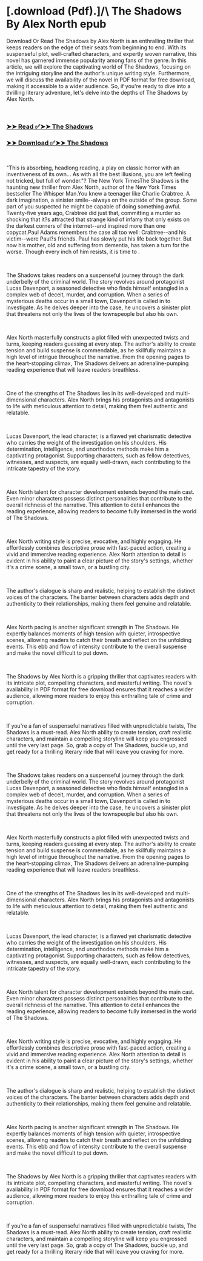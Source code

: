 # [.download (Pdf).]/\ The Shadows By Alex North epub

<p>Download Or Read The Shadows by Alex North is an enthralling thriller that keeps readers on the edge of their seats from beginning to end. With its suspenseful plot, well-crafted characters, and expertly woven narrative, this novel has garnered immense popularity among fans of the genre. In this article, we will explore the captivating world of The Shadows, focusing on the intriguing storyline and the author's unique writing style. Furthermore, we will discuss the availability of the novel in PDF format for free download, making it accessible to a wider audience. So, if you're ready to dive into a thrilling literary adventure, let's delve into the depths of The Shadows by Alex North.</p>
<p>&nbsp;</p>

### [➤➤ Read ✅➤➤ The Shadows](https://pdfwebsitebooks.blogspot.com/id/55169043)

### [➤➤ Download ✅➤➤ The Shadows](https://pdfwebsitebooks.blogspot.com/id/55169043)

<p>&nbsp;</p>
<p>"This is absorbing, headlong reading, a play on classic horror with an inventiveness of its own... As with all the best illusions, you are left feeling not tricked, but full of wonder."? The New York TimesThe Shadows is the haunting new thriller from Alex North, author of the New York Times bestseller The Whisper Man.You knew a teenager like Charlie Crabtree. A dark imagination, a sinister smile--always on the outside of the group. Some part of you suspected he might be capable of doing something awful. Twenty-five years ago, Crabtree did just that, committing a murder so shocking that it?s attracted that strange kind of infamy that only exists on the darkest corners of the internet--and inspired more than one copycat.Paul Adams remembers the case all too well: Crabtree--and his victim--were Paul?s friends. Paul has slowly put his life back together. But now his mother, old and suffering from dementia, has taken a turn for the worse. Though every inch of him resists, it is time to .</p>
<p>&nbsp;</p>
<p>The Shadows takes readers on a suspenseful journey through the dark underbelly of the criminal world. The story revolves around protagonist Lucas Davenport, a seasoned detective who finds himself entangled in a complex web of deceit, murder, and corruption. When a series of mysterious deaths occur in a small town, Davenport is called in to investigate. As he delves deeper into the case, he uncovers a sinister plot that threatens not only the lives of the townspeople but also his own.</p>
<p>&nbsp;</p>
<p>Alex North masterfully constructs a plot filled with unexpected twists and turns, keeping readers guessing at every step. The author's ability to create tension and build suspense is commendable, as he skillfully maintains a high level of intrigue throughout the narrative. From the opening pages to the heart-stopping climax, The Shadows delivers an adrenaline-pumping reading experience that will leave readers breathless.</p>
<p>&nbsp;</p>
<p>One of the strengths of The Shadows lies in its well-developed and multi-dimensional characters. Alex North brings his protagonists and antagonists to life with meticulous attention to detail, making them feel authentic and relatable.</p>
<p>&nbsp;</p>
<p>Lucas Davenport, the lead character, is a flawed yet charismatic detective who carries the weight of the investigation on his shoulders. His determination, intelligence, and unorthodox methods make him a captivating protagonist. Supporting characters, such as fellow detectives, witnesses, and suspects, are equally well-drawn, each contributing to the intricate tapestry of the story.</p>
<p>&nbsp;</p>
<p>Alex North talent for character development extends beyond the main cast. Even minor characters possess distinct personalities that contribute to the overall richness of the narrative. This attention to detail enhances the reading experience, allowing readers to become fully immersed in the world of The Shadows.</p>
<p>&nbsp;</p>
<p>Alex North writing style is precise, evocative, and highly engaging. He effortlessly combines descriptive prose with fast-paced action, creating a vivid and immersive reading experience. Alex North attention to detail is evident in his ability to paint a clear picture of the story's settings, whether it's a crime scene, a small town, or a bustling city.</p>
<p>&nbsp;</p>
<p>The author's dialogue is sharp and realistic, helping to establish the distinct voices of the characters. The banter between characters adds depth and authenticity to their relationships, making them feel genuine and relatable.</p>
<p>&nbsp;</p>
<p>Alex North pacing is another significant strength in The Shadows. He expertly balances moments of high tension with quieter, introspective scenes, allowing readers to catch their breath and reflect on the unfolding events. This ebb and flow of intensity contribute to the overall suspense and make the novel difficult to put down.</p>
<p>&nbsp;</p>
<p>The Shadows by Alex North is a gripping thriller that captivates readers with its intricate plot, compelling characters, and masterful writing. The novel's availability in PDF format for free download ensures that it reaches a wider audience, allowing more readers to enjoy this enthralling tale of crime and corruption.</p>
<p>&nbsp;</p>
<p>If you're a fan of suspenseful narratives filled with unpredictable twists, The Shadows is a must-read. Alex North ability to create tension, craft realistic characters, and maintain a compelling storyline will keep you engrossed until the very last page. So, grab a copy of The Shadows, buckle up, and get ready for a thrilling literary ride that will leave you craving for more.</p>
<p>&nbsp;</p>
<p>The Shadows takes readers on a suspenseful journey through the dark underbelly of the criminal world. The story revolves around protagonist Lucas Davenport, a seasoned detective who finds himself entangled in a complex web of deceit, murder, and corruption. When a series of mysterious deaths occur in a small town, Davenport is called in to investigate. As he delves deeper into the case, he uncovers a sinister plot that threatens not only the lives of the townspeople but also his own.</p>
<p>&nbsp;</p>
<p>Alex North masterfully constructs a plot filled with unexpected twists and turns, keeping readers guessing at every step. The author's ability to create tension and build suspense is commendable, as he skillfully maintains a high level of intrigue throughout the narrative. From the opening pages to the heart-stopping climax, The Shadows delivers an adrenaline-pumping reading experience that will leave readers breathless.</p>
<p>&nbsp;</p>
<p>One of the strengths of The Shadows lies in its well-developed and multi-dimensional characters. Alex North brings his protagonists and antagonists to life with meticulous attention to detail, making them feel authentic and relatable.</p>
<p>&nbsp;</p>
<p>Lucas Davenport, the lead character, is a flawed yet charismatic detective who carries the weight of the investigation on his shoulders. His determination, intelligence, and unorthodox methods make him a captivating protagonist. Supporting characters, such as fellow detectives, witnesses, and suspects, are equally well-drawn, each contributing to the intricate tapestry of the story.</p>
<p>&nbsp;</p>
<p>Alex North talent for character development extends beyond the main cast. Even minor characters possess distinct personalities that contribute to the overall richness of the narrative. This attention to detail enhances the reading experience, allowing readers to become fully immersed in the world of The Shadows.</p>
<p>&nbsp;</p>
<p>Alex North writing style is precise, evocative, and highly engaging. He effortlessly combines descriptive prose with fast-paced action, creating a vivid and immersive reading experience. Alex North attention to detail is evident in his ability to paint a clear picture of the story's settings, whether it's a crime scene, a small town, or a bustling city.</p>
<p>&nbsp;</p>
<p>The author's dialogue is sharp and realistic, helping to establish the distinct voices of the characters. The banter between characters adds depth and authenticity to their relationships, making them feel genuine and relatable.</p>
<p>&nbsp;</p>
<p>Alex North pacing is another significant strength in The Shadows. He expertly balances moments of high tension with quieter, introspective scenes, allowing readers to catch their breath and reflect on the unfolding events. This ebb and flow of intensity contribute to the overall suspense and make the novel difficult to put down.</p>
<p>&nbsp;</p>
<p>The Shadows by Alex North is a gripping thriller that captivates readers with its intricate plot, compelling characters, and masterful writing. The novel's availability in PDF format for free download ensures that it reaches a wider audience, allowing more readers to enjoy this enthralling tale of crime and corruption.</p>
<p>&nbsp;</p>
<p>If you're a fan of suspenseful narratives filled with unpredictable twists, The Shadows is a must-read. Alex North ability to create tension, craft realistic characters, and maintain a compelling storyline will keep you engrossed until the very last page. So, grab a copy of The Shadows, buckle up, and get ready for a thrilling literary ride that will leave you craving for more.</p>
<p>&nbsp;</p>
